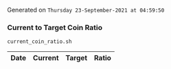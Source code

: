 Generated on `Thursday 23-September-2021 at 04:59:50`

### Current to Target Coin Ratio
`current_coin_ratio.sh`

Date|Current|Target|Ratio
---|---|---|---
